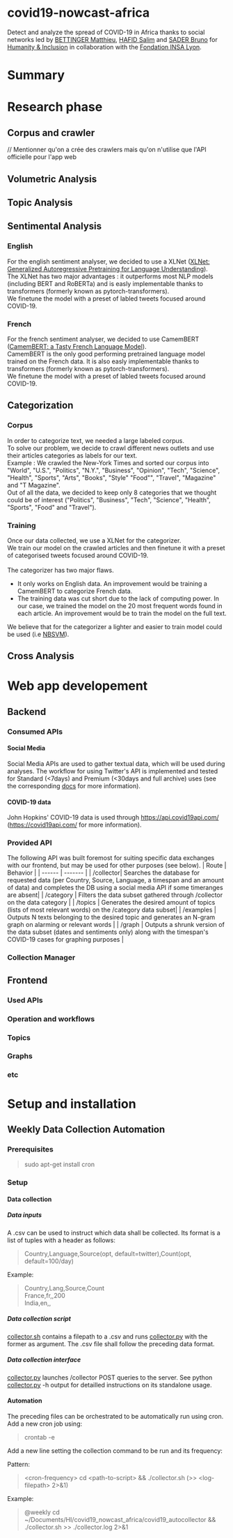 # covid19-nowcast-africa
Detect and analyze the spread of COVID-19 in Africa thanks to social networks led by [BETTINGER Matthieu](https://github.com/mbettinger), [HAFID Salim](https://github.com/SalimINSA) and [SADER Bruno](https://github.com/BrunoSader) for [Humanity & Inclusion](https://hi.org/) in collaboration with the [Fondation INSA Lyon](https://fondation.insa-lyon.fr/).

# Summary
# Research phase
## Corpus and crawler
// Mentionner qu'on a crée des crawlers mais qu'on n'utilise que l'API officielle pour l'app web
## Volumetric Analysis
## Topic Analysis
## Sentimental Analysis
### English 
For the english sentiment analyser, we decided to use a XLNet ([XLNet: Generalized Autoregressive Pretraining for Language Understanding](https://arxiv.org/abs/1906.08237)). <br>
The XLNet has two major advantages : it outperforms most NLP models (including BERT and RoBERTa) and is easly implementable thanks to transformers (formerly known as pytorch-transformers).<br>
We finetune the model with a preset of labled tweets focused around COVID-19.
### French
For the french sentiment analyser, we decided to use CamemBERT ([CamemBERT: a Tasty French Language Model](https://arxiv.org/abs/1911.03894)). <br>
CamemBERT is the only good performing pretrained language model trained on the French data. It is also easly implementable thanks to transformers (formerly known as pytorch-transformers).<br>
We finetune the model with a preset of labled tweets focused around COVID-19.
## Categorization
### Corpus
In order to categorize text, we needed a large labeled corpus.<br>
To solve our problem, we decide to crawl different news outlets and use their articles categories as labels for our text. <br>
Example : We crawled the New-York Times and sorted our corpus into "World", "U.S.", "Politics", "N.Y.", "Business", "Opinion", "Tech", "Science", "Health", "Sports", "Arts", "Books", "Style" "Food"", "Travel", "Magazine" and "T Magazine".<br>
Out of all the data, we decided to keep only 8 categories that we thought could be of interest ("Politics", "Business", "Tech", "Science", "Health", "Sports", "Food" and "Travel").<br>
### Training
Once our data collected, we use a XLNet for the categorizer. <br>
We train our model on the crawled articles and then finetune it with a preset of categorised tweets focused around COVID-19.<br>
<br>
The categorizer has two major flaws. 
- It only works on English data. An improvement would be training a CamemBERT to categorize French data.
- The training data was cut short due to the lack of computing power. In our case, we trained the model on the 20 most frequent words found in each article. An improvement would be to train the model on the full text.<br>

We believe that for the categorizer a lighter and easier to train model could be used (i.e [NBSVM](https://www.aclweb.org/anthology/P12-2018.pdf)). 

## Cross Analysis

# Web app developement
## Backend
### Consumed APIs
#### Social Media
Social Media APIs are used to gather textual data, which will be used during analyses.
The workflow for using Twitter's API is implemented and tested for Standard (<7days) and Premium (<30days and full archive) uses (see the corresponding [docs](https://developer.twitter.com/en/docs/twitter-api/v1/tweets/search/overview) for more information). 

#### COVID-19 data
John Hopkins' COVID-19 data is used through https://api.covid19api.com/ (https://covid19api.com/ for more information).

### Provided API
The following API was built foremost for suiting specific data exchanges with our frontend, but may be used for other purposes (see below).
| Route | Behavior |
| ------ | ------- |
| /collector| Searches the database for requested data (per Country, Source, Language, a timespan and an amount of data) and completes the DB using a social media API if some timeranges are absent|
| /category | Filters the data subset gathered through /collector on the data category |
| /topics | Generates the desired amount of topics (lists of most relevant words) on the /category data subset|
| /examples | Outputs N texts belonging to the desired topic and generates an N-gram graph on alarming or relevant words |
| /graph | Outputs a shrunk version of the data subset (dates and sentiments only) along with the timespan's COVID-19 cases for graphing purposes |

### Collection Manager

## Frontend
### Used APIs
### Operation and workflows
### Topics
### Graphs
### etc
# Setup and installation
## Weekly Data Collection Automation
### Prerequisites
>sudo apt-get install cron
### Setup
#### Data collection
##### Data inputs
A .csv can be used to instruct which data shall be collected.
Its format is a list of tuples with a header as follows: 
  >Country,Language,Source(opt, default=twitter),Count(opt, default=100/day)

Example:
  >Country,Lang,Source,Count\
  >France,fr,,200\
  >India,en,,

##### Data collection script
[collector.sh](https://github.com/mbettinger/covid19-nowcast-africa/blob/dev/covid19_autocollector/collector.sh) contains a filepath to a .csv and runs [collector.py](https://github.com/mbettinger/covid19-nowcast-africa/blob/dev/covid19_autocollector/collector.py) with the former as argument. The .csv file shall follow the preceding data format.

##### Data collection interface
[collector.py](https://github.com/mbettinger/covid19-nowcast-africa/blob/dev/covid19_autocollector/collector.py) launches /collector POST queries to the server. See python [collector.py](https://github.com/mbettinger/covid19-nowcast-africa/blob/dev/covid19_autocollector/collector.py) -h output for detailled instructions on its standalone usage.

#### Automation
The preceding files can be orchestrated to be automatically run using cron.
Add a new cron job using:
>crontab -e

Add a new line setting the collection command to be run and its frequency:

Pattern:

>\<cron-frequency\> cd \<path-to-script\> && ./collector.sh (>> \<log-filepath\> 2>&1)
  
Example:

>@weekly cd ~/Documents/HI/covid19_nowcast_africa/covid19_autocollector && ./collector.sh >> ./collector.log 2>&1
